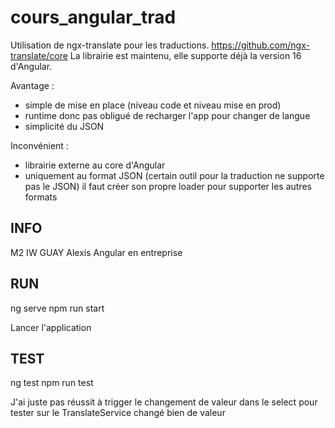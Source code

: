 # cours_angular_trad

Utilisation de ngx-translate pour les traductions.
https://github.com/ngx-translate/core
La librairie est maintenu, elle supporte déjà la version 16 d'Angular.

Avantage :

-   simple de mise en place (niveau code et niveau mise en prod)
-   runtime donc pas obligué de recharger l'app pour changer de langue
-   simplicité du JSON

Inconvénient :

-   librairie externe au core d'Angular
-   uniquement au format JSON (certain outil pour la traduction ne supporte pas le JSON) il faut créer son propre loader pour supporter les autres formats

## INFO

M2 IW
GUAY Alexis
Angular en entreprise

## RUN

ng serve
npm run start

Lancer l'application

## TEST

ng test
npm run test

J'ai juste pas réussit à trigger le changement de valeur dans le select pour tester sur le TranslateService changé bien de valeur
